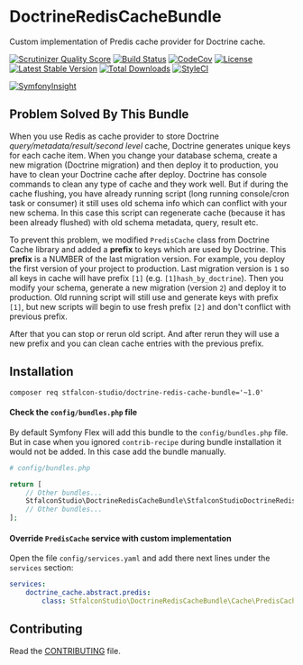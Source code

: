 # DoctrineRedisCacheBundle

Custom implementation of Predis cache provider for Doctrine cache.

[![Scrutinizer Quality Score](https://img.shields.io/scrutinizer/g/stfalcon-studio/DoctrineRedisCacheBundle.svg?style=flat-square)](https://scrutinizer-ci.com/g/stfalcon-studio/DoctrineRedisCacheBundle/)
[![Build Status](https://img.shields.io/travis/stfalcon-studio/DoctrineRedisCacheBundle/master.svg?style=flat-square)](https://travis-ci.org/stfalcon-studio/DoctrineRedisCacheBundle)
[![CodeCov](https://img.shields.io/codecov/c/github/stfalcon-studio/DoctrineRedisCacheBundle.svg?style=flat-square)](https://codecov.io/github/stfalcon-studio/DoctrineRedisCacheBundle)
[![License](https://img.shields.io/packagist/l/stfalcon-studio/doctrine-redis-cache-bundle.svg?style=flat-square)](https://packagist.org/packages/stfalcon-studio/doctrine-redis-cache-bundle)
[![Latest Stable Version](https://img.shields.io/packagist/v/stfalcon-studio/doctrine-redis-cache-bundle.svg?style=flat-square)](https://packagist.org/packages/stfalcon-studio/doctrine-redis-cache-bundle)
[![Total Downloads](https://img.shields.io/packagist/dt/stfalcon-studio/doctrine-redis-cache-bundle.svg?style=flat-square)](https://packagist.org/packages/stfalcon-studio/doctrine-redis-cache-bundle)
[![StyleCI](https://styleci.io/repos/200188496/shield?style=flat-square)](https://styleci.io/repos/200188496)

[![SymfonyInsight](https://insight.symfony.com/projects/c76a1cb8-0947-4fc2-8d65-a1a2e802a523/big.svg)](https://insight.symfony.com/projects/c76a1cb8-0947-4fc2-8d65-a1a2e802a523)

## Problem Solved By This Bundle

When you use Redis as cache provider to store Doctrine _query/metadata/result/second level_ cache, Doctrine generates unique keys for each cache item.
When you change your database schema, create a new migration (Doctrine migration) and then deploy it to production, you have to clean your Doctrine cache after deploy.
Doctrine has console commands to clean any type of cache and they work well. But if during the cache flushing, you have already running script (long running console/cron task or consumer) it still uses old schema info which can conflict with your new schema.
In this case this script can regenerate cache (because it has been already flushed) with old schema metadata, query, result etc.

To prevent this problem, we modified `PredisCache` class from Doctrine Cache library and added a **prefix** to keys which are used by Doctrine. This **prefix** is a NUMBER of the last migration version.
For example, you deploy the first version of your project to production. Last migration version is `1` so all keys in cache will have prefix `[1]` (e.g. `[1]hash_by_doctrine`).
Then you modify your schema, generate a new migration (version `2`) and deploy it to production. Old running script will still use and generate keys with prefix `[1]`, but new scripts will begin to use fresh prefix `[2]` and don't conflict with previous prefix.

After that you can stop or rerun old script. And after rerun they will use a new prefix and you can clean cache entries with the previous prefix.

## Installation

```composer req stfalcon-studio/doctrine-redis-cache-bundle='~1.0'```

#### Check the `config/bundles.php` file

By default Symfony Flex will add this bundle to the `config/bundles.php` file.
But in case when you ignored `contrib-recipe` during bundle installation it would not be added. In this case add the bundle manually.

```php
# config/bundles.php

return [
    // Other bundles...
    StfalconStudio\DoctrineRedisCacheBundle\StfalconStudioDoctrineRedisCacheBundle::class => ['all' => true],
    // Other bundles...
];
```

#### Override `PredisCache` service with custom implementation

Open the file `config/services.yaml` and add there next lines under the `services` section:

```yaml
services:
    doctrine_cache.abstract.predis:
        class: StfalconStudio\DoctrineRedisCacheBundle\Cache\PredisCache
```

## Contributing

Read the [CONTRIBUTING](https://github.com/stfalcon-studio/DoctrineRedisCacheBundle/blob/master/.github/CONTRIBUTING.md) file.
